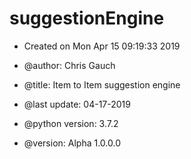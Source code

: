 # suggestionEngine
- Created on Mon Apr 15 09:19:33 2019

- @author: Chris Gauch
- @title: Item to Item suggestion engine
- @last update: 04-17-2019
- @python version: 3.7.2
- @version: Alpha 1.0.0.0
